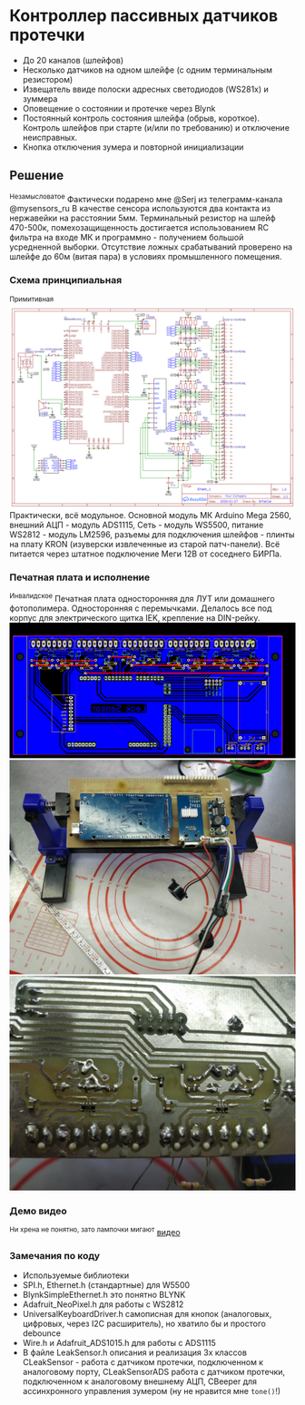 # Контроллер пассивных датчиков протечки 
- До 20 каналов (шлейфов)
- Несколько датчиков на одном шлейфе (с одним терминальным резистором)
- Извещатель ввиде полоски адресных светодиодов (WS281x) и зуммера
- Оповещение о состоянии и протечке через Blynk
- Постоянный контроль состояния шлейфа (обрыв, короткое). Контроль шлейфов при старте (и/или по требованию) и отключение неисправных.
- Кнопка отключения зумера и повторной инициализации

## Решение
<sup>Незамысловатое</sup>
Фактически подарено мне @Serj из телеграмм-канала @mysensors_ru
В качестве сенсора используются два контакта из нержавейки на расстоянии 5мм.
Терминальный резистор на шлейф 470-500к, помехозащищенность достигается использованием RC фильтра на входе МК и программно - получением большой усредненной выборки. Отсутствие ложных срабатываний проверено на шлейфе до 60м (витая пара) в условиях промышленного помещения.

### Схема принципиальная
<sup>Примитивная</sup>
![](https://github.com/SrFatCat/LeakSensor/blob/master/image/Schematic_LeakSensor.png)
Практически, всё модульное. Основной модуль МК Arduino Mega 2560, внешний АЦП - модуль ADS1115, Сеть - модуль WS5500, питание WS2812 - модуль LM2596, разъемы для подключения шлейфов - плинты на плату KRON (изуверски извлеченные из старой патч-панели). Всё питается через штатное подключение Меги 12В от соседнего БИРПа.

### Печатная плата и исполнение
<sup>Инвалидское</sup>
Печатная плата односторонняя для ЛУТ или домашнего фотополимера. Односторонняя с перемычками. Делалось все под корпус для электрического щитка IEK, крепление на DIN-рейку.
![](https://github.com/SrFatCat/LeakSensor/blob/master/image/PCB_LeakSensor.png)
![](https://github.com/SrFatCat/LeakSensor/blob/master/image/LeakSensor1.jpg)
![](https://github.com/SrFatCat/LeakSensor/blob/master/image/LeakSensor2.jpg)

### Демо видео
<sup>Ни хрена не понятно, зато лампочки мигают</sup>
[видео](https://youtu.be/1K_5AmTVZUc "видео")

### Замечания по коду
+ Используемые библиотеки
 + SPI.h, Ethernet.h (стандартные) для W5500
 + BlynkSimpleEthernet.h это понятно BLYNK
 + Adafruit_NeoPixel.h для работы с WS2812
 + UniversalKeyboardDriver.h самописная для кнопок (аналоговых, цифровых, через I2C расширитель), но хватило бы и простого debounce
 + Wire.h и Adafruit_ADS1015.h для работы с ADS1115
+ В файле LeakSensor.h описания и реализация 3х классов CLeakSensor - работа с датчиком протечки, подключенном к аналоговому порту, CLeakSensorADS работа с датчиком протечки, подключенном к аналоговому внешнему АЦП, CBeeper для ассинхронного управления зумером (ну не нравится мне `tone()`!)
